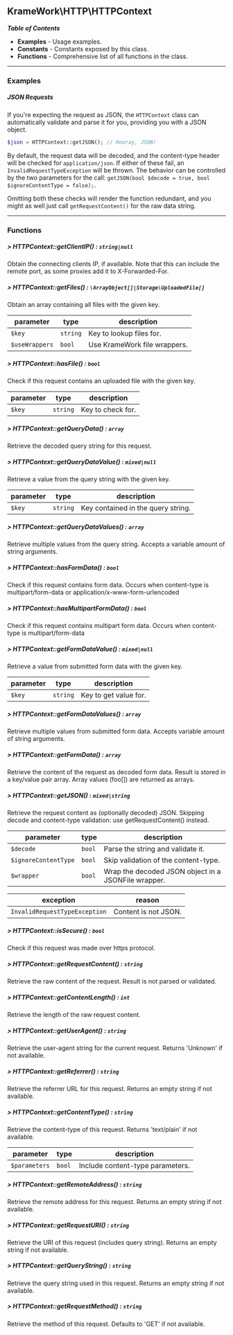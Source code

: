 ## KrameWork\HTTP\HTTPContext

***Table of Contents***
* **Examples** - Usage examples.
* **Constants** - Constants exposed by this class.
* **Functions** - Comprehensive list of all functions in the class.
___
### Examples
##### JSON Requests
 If you're expecting the request as JSON, the `HTTPContext` class can automatically validate and parse it for you, providing you with a JSON object.
```php
$json = HTTPContext::getJSON(); // Hooray, JSON!
```
By default, the request data will be decoded, and the content-type header will be checked for `application/json`. If either of these fail, an `InvalidRequestTypeException` will be thrown. The behavior can be controlled by the two parameters for the call: `getJSON(bool $decode = true, bool $ignoreContentType = false);`.

Omitting both these checks will render the function redundant, and you might as well just call `getRequestContent()` for the raw data string.
___
### Functions
##### > HTTPContext::getClientIP() : `string|null`
Obtain the connecting clients IP, if available.
Note that this can include the remote port, as some proxies add it to X-Forwarded-For.

##### > HTTPContext::getFiles() : `\ArrayObject[]|Storage\UploadedFile[]`
Obtain an array containing all files with the given key.

parameter | type | description
--- | --- | ---
`$key` | `string` | Key to lookup files for.
`$useWrappers` | `bool` | Use KrameWork file wrappers.
##### > HTTPContext::hasFile() : `bool`
Check if this request contains an uploaded file with the given key.

parameter | type | description
--- | --- | ---
`$key` | `string` | Key to check for.
##### > HTTPContext::getQueryData() : `array`
Retrieve the decoded query string for this request.
##### > HTTPContext::getQueryDataValue() : `mixed|null`
Retrieve a value from the query string with the given key.

parameter | type | description
--- | --- | ---
`$key` | `string` | Key contained in the query string.
##### > HTTPContext::getQueryDataValues() : `array`
Retrieve multiple values from the query string. Accepts a variable amount of string arguments.
##### > HTTPContext::hasFormData() : `bool`
Check if this request contains form data. Occurs when content-type is multipart/form-data or application/x-www-form-urlencoded
##### > HTTPContext::hasMultipartFormData() : `bool`
Check if this request contains multipart form data. Occurs when content-type is multipart/form-data
##### > HTTPContext::getFormDataValue() : `mixed|null`
Retrieve a value from submitted form data with the given key.

parameter | type | description
--- | --- | ---
`$key` | `string` | Key to get value for.
##### > HTTPContext::getFormDataValues() : `array`
Retrieve multiple values from submitted form data. Accepts variable amount of string arguments.
##### > HTTPContext::getFormData() : `array`
Retrieve the content of the request as decoded form data. Result is stored in a key/value pair array. Array values (foo[]) are returned as arrays.
##### > HTTPContext::getJSON() : `mixed|string`
Retrieve the request content as (optionally decoded) JSON. Skipping decode and content-type validation: use getRequestContent() instead.

parameter | type | description
--- | --- | ---
`$decode` | `bool` | Parse the string and validate it.
`$ignoreContentType` | `bool` | Skip validation of the content-type.
`$wrapper` | `bool` | Wrap the decoded JSON object in a JSONFile wrapper.

exception | reason
--- | ---
`InvalidRequestTypeException` | Content is not JSON.
##### > HTTPContext::isSecure() : `bool`
Check if this request was made over https protocol.
##### > HTTPContext::getRequestContent() : `string`
Retrieve the raw content of the request. Result is not parsed or validated.
##### > HTTPContext::getContentLength() : `int`
Retrieve the length of the raw request content.
##### > HTTPContext::getUserAgent() : `string`
Retrieve the user-agent string for the current request. Returns 'Unknown' if not available.
##### > HTTPContext::getReferrer() : `string`
Retrieve the referrer URL for this request. Returns an empty string if not available.
##### > HTTPContext::getContentType() : `string`
Retrieve the content-type of this request. Returns 'text/plain' if not available.

parameter | type | description
--- | --- | ---
`$parameters` | `bool` | Include content-type parameters.
##### > HTTPContext::getRemoteAddress() : `string`
Retrieve the remote address for this request. Returns an empty string if not available.
##### > HTTPContext::getRequestURI() : `string`
Retrieve the URI of this request (includes query string). Returns an empty string if not available.
##### > HTTPContext::getQueryString() : `string`
Retrieve the query string used in this request. Returns an empty string if not available.
##### > HTTPContext::getRequestMethod() : `string`
Retrieve the method of this request. Defaults to 'GET' if not available.

